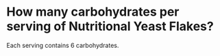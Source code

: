# How many carbohydrates per serving of Nutritional Yeast Flakes?

Each serving contains 6 carbohydrates.